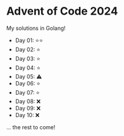 # Advent of Code 2024
My solutions in Golang!

- Day 01: ⭐⭐
- Day 02: ⭐
- Day 03: ⭐
- Day 04: ⭐
- Day 05: ⚠️
- Day 06: ⭐
- Day 07: ⭐
- Day 08: ❌
- Day 09: ❌
- Day 10: ❌

... the rest to come!
